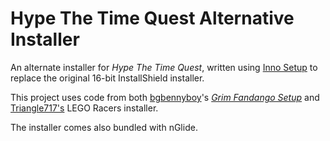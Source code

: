 Hype The Time Quest Alternative Installer
===========================================

An alternate installer for _Hype The Time Quest_, written using [Inno Setup](http://www.jrsoftware.org/isinfo.php)
to replace the original 16-bit InstallShield installer.

This project uses code from both [bgbennyboy](https://github.com/bgbennyboy)'s [_Grim Fandango Setup_](https://github.com/bgbennyboy/Grim-Fandango-Setup-and-Launcher)
and [Triangle717's](http://Triangle717.WordPress.com) LEGO Racers installer.

The installer comes also bundled with nGlide.
